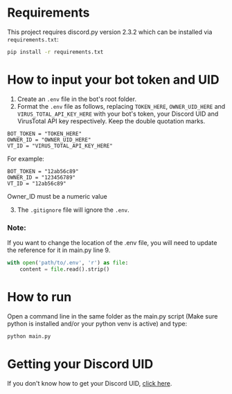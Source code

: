 # Requirements

This project requires discord.py version 2.3.2 which can be installed via `requirements.txt`:

```bash
pip install -r requirements.txt
```

# How to input your bot token and UID

1. Create an ``.env`` file in the bot's root folder.
2. Format the ``.env`` file as follows, replacing ``TOKEN_HERE``, ``OWNER_UID_HERE`` and ``VIRUS_TOTAL_API_KEY_HERE`` with your bot's token, your Discord UID and VirusTotal API key respectively. Keep the double quotation marks.
```text
BOT_TOKEN = "TOKEN_HERE"
OWNER_ID = "OWNER_UID_HERE"
VT_ID = "VIRUS_TOTAL_API_KEY_HERE"
```
For example:
```text
BOT_TOKEN = "12ab56c89"
OWNER_ID = "123456789"
VT_ID = "12ab56c89"
```
Owner_ID must be a numeric value

3. The ``.gitignore`` file will ignore the ``.env``.<br>

### Note:

If you want to change the location of the .env file, you will need to update the reference for it in main.py line 9.
```python
with open('path/to/.env', 'r') as file:
    content = file.read().strip()
```

# How to run

Open a command line in the same folder as the main.py script (Make sure python is installed and/or your python venv is active) and type:
```bash
python main.py
```

# Getting your Discord UID
If you don't know how to get your Discord UID, [click here](https://support.playhive.com/discord-user-id/).
